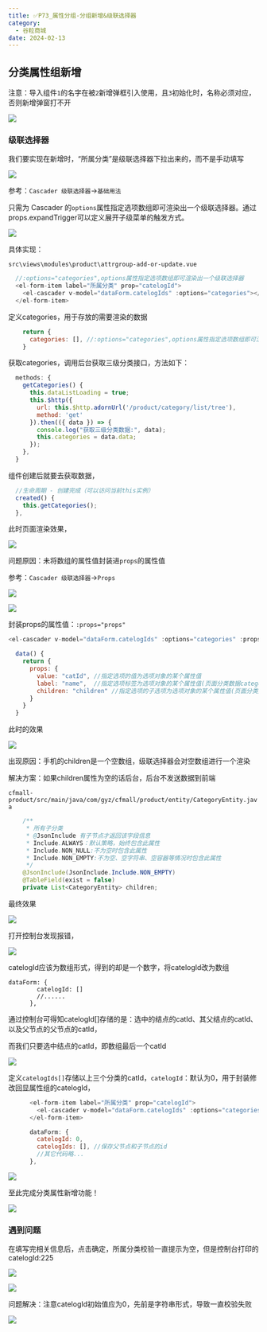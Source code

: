 ```yaml
---
title: ✅P73_属性分组-分组新增&级联选择器
category:
  - 谷粒商城
date: 2024-02-13
---
```


<!-- more -->

## 分类属性组新增

注意：导入组件`1`的名字在被`2`新增弹框引入使用，且`3`初始化时，名称必须对应，否则新增弹窗打不开

![](https://cfmall-hello.oss-cn-beijing.aliyuncs.com/img/202311/202311161124256.png#id=dqoDs&originHeight=283&originWidth=923&originalType=binary&ratio=1&rotation=0&showTitle=false&status=done&style=none&title=)

### 级联选择器

我们要实现在新增时，“所属分类”是级联选择器下拉出来的，而不是手动填写

![](https://cfmall-hello.oss-cn-beijing.aliyuncs.com/img/202311/202311161124284.png#id=aXPoM&originHeight=471&originWidth=941&originalType=binary&ratio=1&rotation=0&showTitle=false&status=done&style=none&title=)

参考：`Cascader 级联选择器`->`基础用法`

只需为 Cascader 的`options`属性指定选项数组即可渲染出一个级联选择器。通过props.expandTrigger可以定义展开子级菜单的触发方式。

![](https://cfmall-hello.oss-cn-beijing.aliyuncs.com/img/202311/202311161124246.png#id=VuHX4&originHeight=220&originWidth=747&originalType=binary&ratio=1&rotation=0&showTitle=false&status=done&style=none&title=)

具体实现：

`src\views\modules\product\attrgroup-add-or-update.vue`

```javascript
  //:options="categories",options属性指定选项数组即可渲染出一个级联选择器
  <el-form-item label="所属分类" prop="catelogId">
    <el-cascader v-model="dataForm.catelogIds" :options="categories"></el-cascader>
  </el-form-item>
```

定义categories，用于存放的需要渲染的数据

```javascript
    return {
      categories: [], //:options="categories",options属性指定选项数组即可渲染出一个级联选择器
	}
```

获取categories，调用后台获取三级分类接口，方法如下：

```javascript
  methods: {
	getCategories() {
      this.dataListLoading = true;
      this.$http({
        url: this.$http.adornUrl('/product/category/list/tree'),
        method: 'get'
      }).then(({ data }) => {
        console.log("获取三级分类数据:", data);
        this.categories = data.data;
      });
    },
  }
```

组件创建后就要去获取数据，

```javascript
  //生命周期 - 创建完成（可以访问当前this实例）
  created() {
    this.getCategories();
  },
```

此时页面渲染效果，

![](https://cfmall-hello.oss-cn-beijing.aliyuncs.com/img/202311/202311161124543.png#id=ghtHA&originHeight=463&originWidth=478&originalType=binary&ratio=1&rotation=0&showTitle=false&status=done&style=none&title=)

问题原因：未将数组的属性值封装进`props`的属性值

参考：`Cascader 级联选择器`->`Props`

![](https://cfmall-hello.oss-cn-beijing.aliyuncs.com/img/202311/202311161124250.png#id=Pkgew&originHeight=282&originWidth=807&originalType=binary&ratio=1&rotation=0&showTitle=false&status=done&style=none&title=)

![](https://cfmall-hello.oss-cn-beijing.aliyuncs.com/img/202311/202311161124281.png#id=Cmz01&originHeight=690&originWidth=919&originalType=binary&ratio=1&rotation=0&showTitle=false&status=done&style=none&title=)

封装props的属性值：`:props="props"`

```javascript
<el-cascader v-model="dataForm.catelogIds" :options="categories" :props="props"></el-cascader>
```

```javascript
  data() {
    return {
      props: {
        value: "catId", //指定选项的值为选项对象的某个属性值
        label: "name",  //指定选项标签为选项对象的某个属性值(页面分类数据category对象的name字段)
        children: "children" //指定选项的子选项为选项对象的某个属性值(页面分类数据category对象的children)
      }
    }
  }
```

此时的效果

![](https://cfmall-hello.oss-cn-beijing.aliyuncs.com/img/202311/202311161124127.png#id=Ipm4G&originHeight=493&originWidth=946&originalType=binary&ratio=1&rotation=0&showTitle=false&status=done&style=none&title=)

出现原因：手机的children是一个空数组，级联选择器会对空数组进行一个渲染

解决方案：如果children属性为空的话后台，后台不发送数据到前端

`cfmall-product/src/main/java/com/gyz/cfmall/product/entity/CategoryEntity.java`

```java
	/**
	 * 所有子分类
	 * @JsonInclude 有子节点才返回该字段信息
	 * Include.ALWAYS：默认策略，始终包含此属性
	 * Include.NON_NULL:不为空时包含此属性
	 * Include.NON_EMPTY:不为空、空字符串、空容器等情况时包含此属性
	 */
	@JsonInclude(JsonInclude.Include.NON_EMPTY)
	@TableField(exist = false)
	private List<CategoryEntity> children;
```

最终效果

![](https://cfmall-hello.oss-cn-beijing.aliyuncs.com/img/202311/202311161124838.png#id=hTiRA&originHeight=469&originWidth=961&originalType=binary&ratio=1&rotation=0&showTitle=false&status=done&style=none&title=)

打开控制台发现报错，

![](https://cfmall-hello.oss-cn-beijing.aliyuncs.com/img/202311/202311161124807.png#id=SAsYF&originHeight=277&originWidth=693&originalType=binary&ratio=1&rotation=0&showTitle=false&status=done&style=none&title=)

catelogId应该为数组形式，得到的却是一个数字，将catelogId改为数组

```
dataForm: {
        catelogId: []
		//......
      },
```

通过控制台可得知catelogId[]存储的是：选中的结点的catId、其父结点的catId、以及父节点的父节点的catId，

而我们只要选中结点的catId，即数组最后一个catId

![](https://cfmall-hello.oss-cn-beijing.aliyuncs.com/img/202311/202311161124899.png#id=ksduX&originHeight=557&originWidth=1385&originalType=binary&ratio=1&rotation=0&showTitle=false&status=done&style=none&title=)

定义`catelogIds[]`存储以上三个分类的catId，`catelogId`：默认为0，用于封装修改回显属性组的catelogId，

```javascript
      <el-form-item label="所属分类" prop="catelogId">
        <el-cascader v-model="dataForm.catelogIds" :options="categories" :props="props"></el-cascader>
      </el-form-item>
```

```javascript
      dataForm: {
        catelogId: 0,
        catelogIds: [], //保存父节点和子节点的id
        //其它代码略...
      },
```

![](https://cfmall-hello.oss-cn-beijing.aliyuncs.com/img/202311/202311161124837.png#id=TREYX&originHeight=326&originWidth=843&originalType=binary&ratio=1&rotation=0&showTitle=false&status=done&style=none&title=)

至此完成分类属性新增功能！

![](https://cfmall-hello.oss-cn-beijing.aliyuncs.com/img/202311/202311161124898.png#id=xb6wh&originHeight=232&originWidth=1232&originalType=binary&ratio=1&rotation=0&showTitle=false&status=done&style=none&title=)

### 遇到问题

在填写完相关信息后，点击确定，所属分类校验一直提示为空，但是控制台打印的catelogId:225

![](https://cfmall-hello.oss-cn-beijing.aliyuncs.com/img/202311/202311161124430.png#id=PnIIo&originHeight=467&originWidth=941&originalType=binary&ratio=1&rotation=0&showTitle=false&status=done&style=none&title=)

![](https://cfmall-hello.oss-cn-beijing.aliyuncs.com/img/202311/202311161124949.png#id=I8b96&originHeight=107&originWidth=451&originalType=binary&ratio=1&rotation=0&showTitle=false&status=done&style=none&title=)

问题解决：注意catelogId初始值应为0，先前是字符串形式，导致一直校验失败

![](https://cfmall-hello.oss-cn-beijing.aliyuncs.com/img/202311/202311161124966.png#id=sfz8L&originHeight=353&originWidth=436&originalType=binary&ratio=1&rotation=0&showTitle=false&status=done&style=none&title=)
